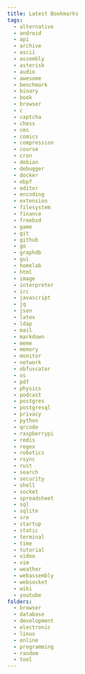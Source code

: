 ```yaml
---
title: Latest Bookmarks
tags:
  - alternative
  - android
  - api
  - archive
  - ascii
  - assembly
  - asterisk
  - audio
  - awesome
  - benchmark
  - binary
  - book
  - browser
  - c
  - captcha
  - chess
  - cms
  - comics
  - compression
  - course
  - cron
  - debian
  - debugger
  - docker
  - ebpf
  - editor
  - encoding
  - extension
  - filesystem
  - finance
  - freebsd
  - game
  - git
  - github
  - go
  - graphdb
  - gui
  - homelab
  - html
  - image
  - interpreter
  - irc
  - javascript
  - jq
  - json
  - latex
  - ldap
  - mail
  - markdown
  - meme
  - memory
  - monitor
  - network
  - obfuscator
  - os
  - pdf
  - physics
  - podcast
  - postgres
  - postgresql
  - privacy
  - python
  - qrcode
  - raspberrypi
  - redis
  - regex
  - robotics
  - rsync
  - rust
  - search
  - security
  - shell
  - socket
  - spreadsheet
  - sql
  - sqlite
  - sre
  - startup
  - static
  - terminal
  - time
  - tutorial
  - video
  - vim
  - weather
  - webassembly
  - websocket
  - wiki
  - youtube
folders:
  - browser
  - database
  - development
  - electronic
  - linux
  - online
  - programming
  - random
  - tool
---
```

